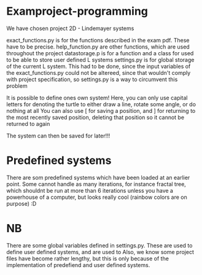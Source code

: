 # Examproject-programming

We have chosen project 2D - Lindemayer systems

exact_functions.py is for the functions described in the exam pdf. These have to be precise.
help_function.py are other functions, which are used throughout the project
datastorage.p is for a function and a class for used to be able to store user defined L systems
settings.py is for global storage of the current L system. This had to be done, since the input variables of the exact_functions.py could not be altereed, since that wouldn't comply with project specification, so settings.py is a way to circumvent this problem

It is possible to define ones own system!
Here, you can only use capital letters for denoting the turtle to either draw a line, rotate some angle, or do nothing at all
You can also use [ for saving a position, and ] for returning to the most recently saved position, deleting that position so it cannot be returned to again

The system can then be saved for later!!!

# Predefined systems

There are som predefined systems which have been loaded at an earlier point.
Some cannot handle as many iterations, for instance fractal tree, which shouldnt be run at more than 6 iterations unless you have a powerhouse of a computer, but looks really cool (rainbow colors are on purpose) :D

# NB

There are some global variables defined in settings.py. These are used to define user defined systems, and are used to 
Also, we know some project files have become rather lengthy, but this is only because of the implementation of predefiend and user defined systems.
